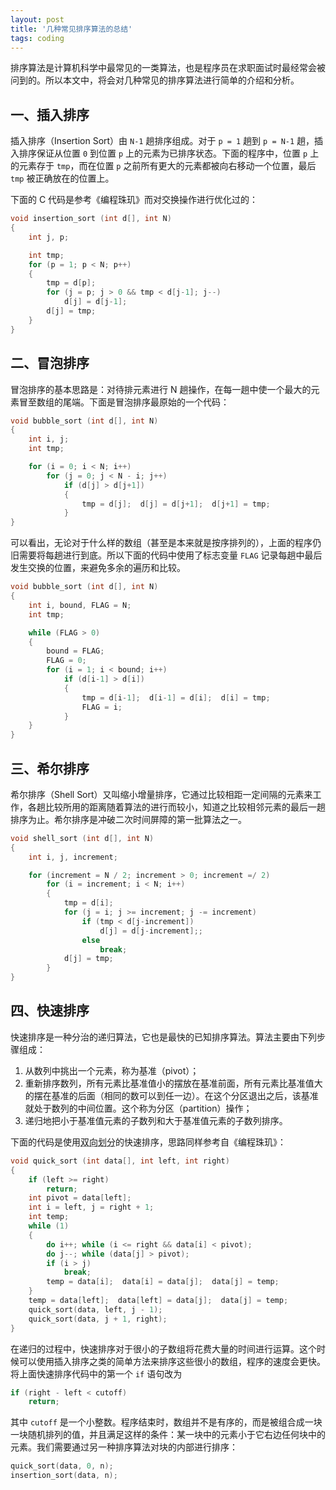```yaml
---
layout: post
title: '几种常见排序算法的总结'
tags: coding
---
```


排序算法是计算机科学中最常见的一类算法，也是程序员在求职面试时最经常会被问到的。所以本文中，将会对几种常见的排序算法进行简单的介绍和分析。


## 一、插入排序

插入排序（Insertion Sort）由 `N-1` 趟排序组成。对于 `p = 1` 趟到 `p = N-1` 趟，插入排序保证从位置 `0` 到位置 `p` 上的元素为已排序状态。下面的程序中，位置 `p` 上的元素存于 `tmp`，而在位置 `p` 之前所有更大的元素都被向右移动一个位置，最后 `tmp` 被正确放在的位置上。

下面的 C 代码是参考《编程珠玑》而对交换操作进行优化过的：

~~~c
void insertion_sort (int d[], int N)
{
    int j, p;

    int tmp;
    for (p = 1; p < N; p++)
    {
        tmp = d[p];
        for (j = p; j > 0 && tmp < d[j-1]; j--)
            d[j] = d[j-1];
        d[j] = tmp;
    }
}
~~~


## 二、冒泡排序

冒泡排序的基本思路是：对待排元素进行 N 趟操作，在每一趟中使一个最大的元素冒至数组的尾端。下面是冒泡排序最原始的一个代码：

~~~c
void bubble_sort (int d[], int N)
{
    int i, j;
    int tmp;

    for (i = 0; i < N; i++)
        for (j = 0; j < N - i; j++)
            if (d[j] > d[j+1])
            {
                tmp = d[j];  d[j] = d[j+1];  d[j+1] = tmp;
            }
}
~~~

可以看出，无论对于什么样的数组（甚至是本来就是按序排列的），上面的程序仍旧需要将每趟进行到底。所以下面的代码中使用了标志变量 `FLAG` 记录每趟中最后发生交换的位置，来避免多余的遍历和比较。

~~~c
void bubble_sort (int d[], int N)
{
    int i, bound, FLAG = N;
    int tmp;

    while (FLAG > 0)
    {
        bound = FLAG;
        FLAG = 0;
        for (i = 1; i < bound; i++)
            if (d[i-1] > d[i])
            {
                tmp = d[i-1];  d[i-1] = d[i];  d[i] = tmp;
                FLAG = i;
            }
    }
}
~~~


## 三、希尔排序

希尔排序（Shell Sort）又叫缩小增量排序，它通过比较相距一定间隔的元素来工作，各趟比较所用的距离随着算法的进行而较小，知道之比较相邻元素的最后一趟排序为止。希尔排序是冲破二次时间屏障的第一批算法之一。

~~~c
void shell_sort (int d[], int N)
{
    int i, j, increment;

    for (increment = N / 2; increment > 0; increment =/ 2)
        for (i = increment; i < N; i++)
        {
            tmp = d[i];
            for (j = i; j >= increment; j -= increment)
                if (tmp < d[j-increment])
                    d[j] = d[j-increment];;
                else
                    break;
            d[j] = tmp;
        }
}
~~~


## 四、快速排序

快速排序是一种分治的递归算法，它也是最快的已知排序算法。算法主要由下列步骤组成：

1. 从数列中挑出一个元素，称为基准（pivot）；
2. 重新排序数列，所有元素比基准值小的摆放在基准前面，所有元素比基准值大的摆在基准的后面（相同的数可以到任一边）。在这个分区退出之后，该基准就处于数列的中间位置。这个称为分区（partition）操作；
3. 递归地把小于基准值元素的子数列和大于基准值元素的子数列排序。

下面的代码是使用<abbr title="代码中的变量 i 和变量 j">双向划分</abbr>的快速排序，思路同样参考自《编程珠玑》：

~~~c
void quick_sort (int data[], int left, int right)
{
    if (left >= right)
        return;
    int pivot = data[left];
    int i = left, j = right + 1;
    int temp;
    while (1)
    {
        do i++; while (i <= right && data[i] < pivot);
        do j--; while (data[j] > pivot);
        if (i > j)
            break;
        temp = data[i];  data[i] = data[j];  data[j] = temp;
    }
    temp = data[left];  data[left] = data[j];  data[j] = temp;
    quick_sort(data, left, j - 1);
    quick_sort(data, j + 1, right);
}
~~~

在递归的过程中，快速排序对于很小的子数组将花费大量的时间进行运算。这个时候可以使用插入排序之类的简单方法来排序这些很小的数组，程序的速度会更快。将上面快速排序代码中的第一个 `if` 语句改为

~~~c
if (right - left < cutoff)
    return;
~~~

其中 `cutoff` 是一个小整数。程序结束时，数组并不是有序的，而是被组合成一块一块随机排列的值，并且满足这样的条件：某一块中的元素小于它右边任何块中的元素。我们需要通过另一种排序算法对块的内部进行排序：

~~~c
quick_sort(data, 0, n);
insertion_sort(data, n);
~~~
